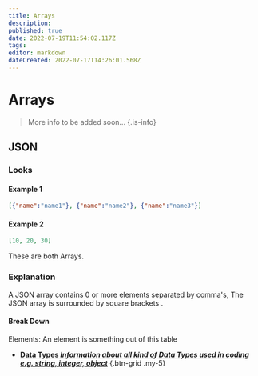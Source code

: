 ```yaml
---
title: Arrays
description: 
published: true
date: 2022-07-19T11:54:02.117Z
tags: 
editor: markdown
dateCreated: 2022-07-17T14:26:01.568Z
---
```


<h1 class="mdi mdi-code-array primary--text"> Arrays</h1>

> More info to be added soon...
{.is-info}

## JSON
### Looks
#### Example 1
```json
[{"name":"name1"}, {"name":"name2"}, {"name":"name3"}]
```
#### Example 2
```json
[10, 20, 30]
```
These are both <span class="mdi mdi-code-array primary--text"> Arrays</span>.

### Explanation
A JSON array contains 0 or more elements separated by comma's, The JSON array is surrounded by square brackets <span class="mdi mdi-code-array primary--text"></span>.

#### Break Down

Elements: An element is something out of this table

- [<i class="mdi mdi-sprinkler-variant primary--text"></i> **Data Types *Information about all kind of Data Types used in coding e.g. string, integer, object***](en/Sub-Actions/Code/Data-Types)
{.btn-grid .my-5}